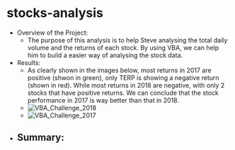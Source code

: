 # stocks-analysis
* Overview of the Project:
  - The purpose of this analysis is to help Steve analysing the total daily volume and the returns of each stock. By using VBA, we can help him to build a easier way of analysing the stock data.
* Results:
  - As clearly shown in the images below, most returns in 2017 are positive (shwon in green), only TERP is showing a negative return (shown in red). While most returns in 2018 are negative, with only 2 stocks that have positive returns. We can conclude that the stock performance in 2017 is way better than that in 2018.
  - ![VBA_Challenge_2018](https://user-images.githubusercontent.com/82785321/116954421-ceab0480-ac44-11eb-81d8-64b0bbb407af.png)
  - ![VBA_Challenge_2017](https://user-images.githubusercontent.com/82785321/116954432-d4a0e580-ac44-11eb-91d5-cd17b3651ddb.png)
* Summary:
  - 
  
